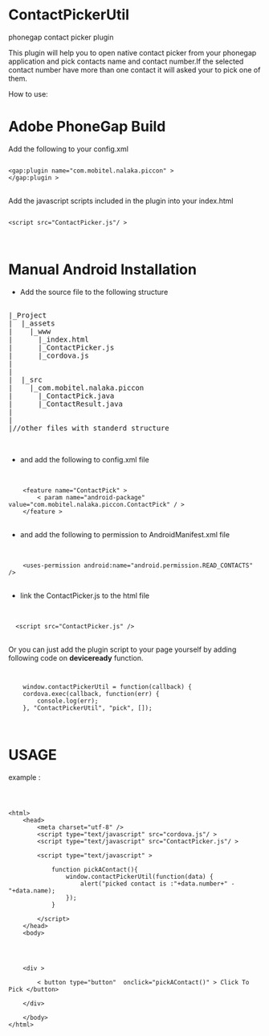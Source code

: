 ContactPickerUtil
=================

phonegap contact picker plugin


This plugin will help you to open native contact picker from your phonegap application and pick contacts name 
and contact number.If the selected contact number have more than one contact it will asked your to pick one of them.


How to use:

Adobe PhoneGap Build
=====================

Add the following to your config.xml
<pre>
<code>
&lt;gap:plugin name="com.mobitel.nalaka.piccon" &gt;
&lt;/gap:plugin &gt;
</code>
</pre>

Add the javascript scripts included in the plugin into your index.html
<pre>
<code>
&lt;script src="ContactPicker.js"/ &gt;

</code>
</pre>


Manual Android Installation
=============================


* Add the source file to the following structure

<pre>

|_Project
|  |_assets
|    |_www
|      |_index.html
|      |_ContactPicker.js
|      |_cordova.js
|
|
|  |_src
|    |_com.mobitel.nalaka.piccon
|      |_ContactPick.java
|      |_ContactResult.java
|
|
|//other files with standerd structure


</pre>

* and add the following to config.xml file
<pre> 
 <code>
    &lt;feature name="ContactPick" &gt;
        &lt; param name="android-package" value="com.mobitel.nalaka.piccon.ContactPick" / &gt;
    &lt;/feature &gt;
</code>
</pre>

* and add the following to permission to AndroidManifest.xml file
<pre> 
 <code>
    &lt;uses-permission android:name="android.permission.READ_CONTACTS" /&gt;
</code>
</pre>
    
* link the ContactPicker.js to the html file
<pre> 
 <code>
  &lt;script src="ContactPicker.js" /&gt;
</code>
</pre>

Or you can just add the plugin script to your page yourself by adding following code on <b>deviceready</b> function.

<pre>
<code>

    window.contactPickerUtil = function(callback) {
    cordova.exec(callback, function(err) {
        console.log(err);
    }, "ContactPickerUtil", "pick", []);

</code>
</pre>


USAGE
=======

example :
<code>
<pre>

&lt;html&gt;
    &lt;head>
        &lt;meta charset="utf-8" /&gt;
        &lt;script type="text/javascript" src="cordova.js"/ &gt;
        &lt;script type="text/javascript" src="ContactPicker.js"/ &gt;
        
        &lt;script type="text/javascript" &gt;
           
            function pickAContact(){
                window.contactPickerUtil(function(data) {
                    alert("picked contact is :"+data.number+" - "+data.name);
                });
            }

        &lt;/script&gt;
    &lt;/head&gt;
    &lt;body&gt;

        


    &lt;div &gt;

        &lt; button type="button"  onclick="pickAContact()" &gt; Click To Pick &lt;/button&gt;

    &lt;/div&gt;

    &lt;/body&gt;
&lt;/html&gt;

</code>
</pre>






